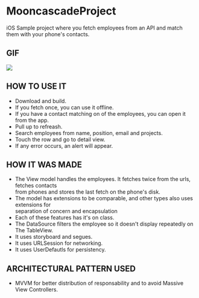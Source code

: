 # MooncascadeProject

iOS Sample project where you fetch employees from an API and match them with your phone's contacts.

## GIF
![](https://gfycat.com/shygentleadamsstaghornedbeetle)

## HOW TO USE IT
  - Download and build.
  - If you fetch once, you can use it offline.
  - If you have a contact matching on of the employees, you can open it from the app.
  - Pull up to refreash.
  - Search employees from name, position, email and projects.
  - Touch the row and go to detail view.
  - If any error occurs, an alert will appear.

## HOW IT WAS MADE
  - The View model handles the employees. It fetches twice from the urls, fetches contacts<br/>
    from phones and stores the last fetch on the phone's disk.
  - The model has extensions to be comparable, and other types also uses extensions for<br/>
    separation of concern and encapsulation
  - Each of these features has it's on class.
  - The DataSource filters the employee so it doesn't display repeatedly on The TableView.
  - It uses storyboard and segues.
  - It uses URLSession for networking.
  - It uses UserDefautls for persistency.

## ARCHITECTURAL PATTERN USED
  - MVVM for better distribution of responsability and to avoid Massive View Controllers.
